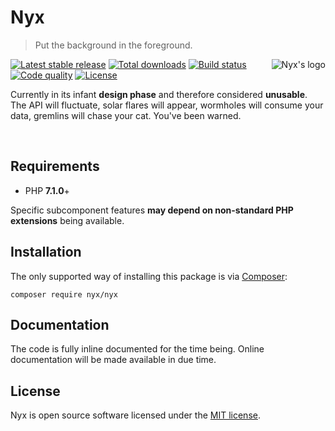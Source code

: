 # Nyx

> Put the background in the foreground.

<img align="right" src="https://s29.postimg.org/wg17yp5lj/rsz_logo_l_300.png" alt="Nyx's logo" />

[![Latest stable release](https://poser.pugx.org/nyx/nyx/v/stable.png)](https://packagist.org/packages/nyx/nyx)
[![Total downloads](https://poser.pugx.org/nyx/nyx/downloads.png)](https://packagist.org/packages/nyx/nyx)
[![Build status](https://travis-ci.org/unyx/nyx.png)](https://travis-ci.org/unyx/nyx)
[![Code quality](https://scrutinizer-ci.com/g/unyx/nyx/badges/quality-score.png)](https://scrutinizer-ci.com/g/unyx/nyx)
[![License](http://img.shields.io/:license-mit-blue.svg)](http://alcore.mit-license.org)

Currently in its infant **design phase** and therefore considered **unusable**. The API will fluctuate, 
solar flares will appear, wormholes will consume your data, gremlins will chase your cat. You've been warned.

<br />

## Requirements

- PHP **7.1.0**+
  
Specific subcomponent features **may depend on non-standard PHP extensions** being available.

## Installation

The only supported way of installing this package is via [Composer](http://getcomposer.org):

```
composer require nyx/nyx
```

## Documentation

The code is fully inline documented for the time being. Online documentation will be made available in due time.

## License

Nyx is open source software licensed under the [MIT license](http://alcore.mit-license.org).
